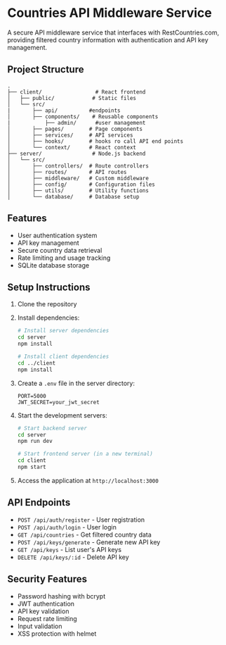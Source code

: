 # Countries API Middleware Service

A secure API middleware service that interfaces with RestCountries.com, providing filtered country information with authentication and API key management.

## Project Structure

```
.
├── client/                 # React frontend
│   ├── public/            # Static files
│   └── src/
|       ├── api/          #endpoints
│       ├── components/    # Reusable components
|           ├── admin/      #user management
│       ├── pages/        # Page components
│       ├── services/     # API services
│       ├── hooks/        # hooks ro call API end points
│       └── context/      # React context
├── server/                # Node.js backend
│   └── src/
│       ├── controllers/  # Route controllers
│       ├── routes/       # API routes
│       ├── middleware/   # Custom middleware
│       ├── config/       # Configuration files
│       ├── utils/        # Utility functions
│       └── database/     # Database setup
```

## Features

- User authentication system
- API key management
- Secure country data retrieval
- Rate limiting and usage tracking
- SQLite database storage

## Setup Instructions

1. Clone the repository
2. Install dependencies:
   ```bash
   # Install server dependencies
   cd server
   npm install

   # Install client dependencies
   cd ../client
   npm install
   ```

3. Create a `.env` file in the server directory:
   ```
   PORT=5000
   JWT_SECRET=your_jwt_secret
   ```

4. Start the development servers:
   ```bash
   # Start backend server
   cd server
   npm run dev

   # Start frontend server (in a new terminal)
   cd client
   npm start
   ```

5. Access the application at `http://localhost:3000`

## API Endpoints

- `POST /api/auth/register` - User registration
- `POST /api/auth/login` - User login
- `GET /api/countries` - Get filtered country data
- `POST /api/keys/generate` - Generate new API key
- `GET /api/keys` - List user's API keys
- `DELETE /api/keys/:id` - Delete API key

## Security Features

- Password hashing with bcrypt
- JWT authentication
- API key validation
- Request rate limiting
- Input validation
- XSS protection with helmet 